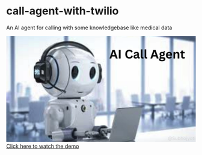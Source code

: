 # call-agent-with-twilio
An AI agent for calling with some knowledgebase like medical data

![App Preview](screenshot.png)
[Click here to watch the demo]([https://drive.google.com/your-video-link](https://drive.google.com/file/d/1gDA9p5PbCdVYvd0M7U3xQhfXZsakU-FQ/view?usp=drive_link))
